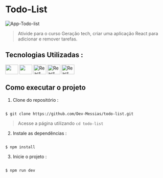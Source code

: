 # Todo-List

<img src="https://github.com/Dev-Messias/todo-list/blob/main/src/assets/react.telaApp.png" alt="App-Todo-list">

> Ativide para o curso Geração tech, criar uma aplicação React para adicionar e remover tarefas.

 ## Tecnologias Utilizadas :

 <div style="display: inline_block" >
    <img align="center" alt="" height="30" width="40" src="https://cdn.jsdelivr.net/gh/devicons/devicon@latest/icons/vscode/vscode-original.svg" />
    <img align="center" alt="" height="30" width="40" src="https://cdn.jsdelivr.net/gh/devicons/devicon@latest/icons/react/react-original-wordmark.svg" />
    <img  align="center" alt="React" height="30" width="40" src="https://cdn.jsdelivr.net/gh/devicons/devicon@latest/icons/javascript/javascript-original.svg" />
    <img align="center" alt="React" height="30" width="40" src="https://cdn.jsdelivr.net/gh/devicons/devicon@latest/icons/css3/css3-original.svg" />
    <img align="center" alt="React" height="30" width="40" src="https://cdn.jsdelivr.net/gh/devicons/devicon@latest/icons/vitejs/vitejs-original.svg" />
   
</div>



## Como executar o projeto

1. Clone do repositório :

```

$ git clone https://github.com/Dev-Messias/todo-list.git

```
> Acesse a página utilizando `cd todo-list`

2. Instale as dependências :

```

$ npm install

```

3. Inicie o projeto :


```

$ npm run dev

```



 
